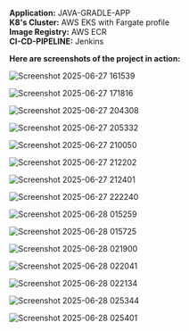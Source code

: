 **Application:** JAVA-GRADLE-APP  
**K8's Cluster:** AWS EKS with Fargate profile  
**Image Registry:** AWS ECR  
**CI-CD-PIPELINE:** Jenkins 

**Here are screenshots of the project in action:**

![Screenshot 2025-06-27 161539](https://github.com/user-attachments/assets/c572bce7-5d2a-45ce-944a-26b06c151c93)

![Screenshot 2025-06-27 171816](https://github.com/user-attachments/assets/2e91169c-0bcf-481d-afc7-a878098ff01a)

![Screenshot 2025-06-27 204308](https://github.com/user-attachments/assets/8bd84230-388a-4189-9618-20ce763164f1)

![Screenshot 2025-06-27 205332](https://github.com/user-attachments/assets/ebc58762-1576-49b3-a656-732cc5660058)

![Screenshot 2025-06-27 210050](https://github.com/user-attachments/assets/a9cec705-677b-4954-8f11-f8e1feacffd7)

![Screenshot 2025-06-27 212202](https://github.com/user-attachments/assets/4adc2a9c-057b-4f3a-a4c7-c7baa5338117)

![Screenshot 2025-06-27 212401](https://github.com/user-attachments/assets/1aa9803a-9099-4cfb-ab8d-0a61a9a6c088)

![Screenshot 2025-06-27 222240](https://github.com/user-attachments/assets/18f4f674-9cc2-4906-980a-c59b48e72ecf)

![Screenshot 2025-06-28 015259](https://github.com/user-attachments/assets/f7701c3e-f471-4b4b-888a-a404941bcac8)

![Screenshot 2025-06-28 015725](https://github.com/user-attachments/assets/c44efd2f-7ba4-48e2-924e-66e4dc557e66)

![Screenshot 2025-06-28 021900](https://github.com/user-attachments/assets/5e571dc7-d743-4844-953d-a7385455cdcb)

![Screenshot 2025-06-28 022041](https://github.com/user-attachments/assets/5b44f284-b634-48de-a998-39985f1da898)

![Screenshot 2025-06-28 022134](https://github.com/user-attachments/assets/2df470c7-a6fa-49c8-92e7-f271f7f1d27c)

![Screenshot 2025-06-28 025344](https://github.com/user-attachments/assets/e9dbf3e0-f265-4fe4-b4f5-643eaa6c3253)

![Screenshot 2025-06-28 025401](https://github.com/user-attachments/assets/d4885062-27de-45bc-ab31-f08ae7d0b985)
